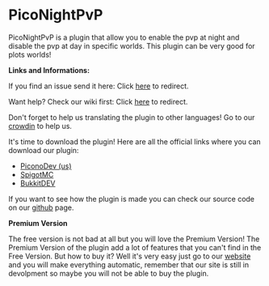 # PicoNightPvP

PicoNightPvP is a plugin that allow you to enable the pvp at night and disable the pvp at day in specific worlds. This plugin can be very good for plots worlds!

**Links and Informations:**

If you find an issue send it here: Click [here](https://github.com/Picono435/PicoNightPvP/issues) to redirect.

Want help? Check our wiki first: Click [here](https://github.com/Picono435/PicoNightPvP/wiki) to redirect.

Don't forget to help us translating the plugin to other languages! Go to our [crowdin](https://crowdin.piconodev.tk) to help us.

It's time to download the plugin! Here are all the official links where you can download our plugin:
 - [PiconoDev (us)](https://www.piconodev.tk/plugins/free)
 - [SpigotMC](https://www.spigotmc.org/resources/piconightpvp-free.79135/)
 - [BukkitDEV](https://dev.bukkit.org/projects/piconightpvp-free)

If you want to see how the plugin is made you can check our source code on our [github](https://github.com/Picono435/PicoNightPvP) page.

**Premium Version**

The free version is not bad at all but you will love the Premium Version! The Premium Version of the plugin add a lot of features that you can't find in the Free Version. But how to buy it? Well it's very easy just go to our [website](https://www.piconodev.tk/plugins/premium) and you will make everything automatic, remember that our site is still in devolpment so maybe you will not be able to buy the plugin.
